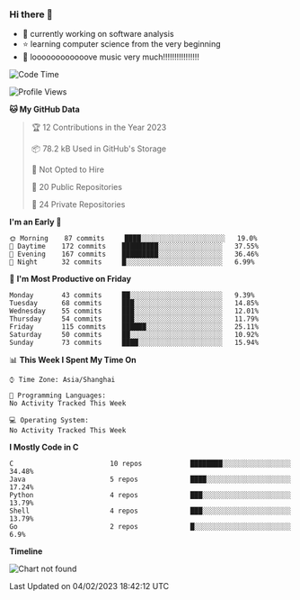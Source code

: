 ### Hi there 👋

<!--
**rbamb/rbamb** is a ✨ _special_ ✨ repository because its `README.md` (this file) appears on your GitHub profile.

Here are some ideas to get you started:

- 🔭 I’m currently working on ...
- 🌱 I’m currently learning ...
- 👯 I’m looking to collaborate on ...
- 🤔 I’m looking for help with ...
- 💬 Ask me about ...
- 📫 How to reach me: ...
- 😄 Pronouns: ...
- ⚡ Fun fact: ...
-->

* :rocket: currently working on software analysis
* :star: learning computer science from the very beginning
* :musical_note: loooooooooooove music very much!!!!!!!!!!!!!!!!

<!--START_SECTION:waka-->
![Code Time](http://img.shields.io/badge/Code%20Time-0%20secs-blue)

![Profile Views](http://img.shields.io/badge/Profile%20Views-4-blue)

**🐱 My GitHub Data** 

> 🏆 12 Contributions in the Year 2023
 > 
> 📦 78.2 kB Used in GitHub's Storage 
 > 
> 🚫 Not Opted to Hire
 > 
> 📜 20 Public Repositories 
 > 
> 🔑 24 Private Repositories  
 > 
**I'm an Early 🐤** 

```text
🌞 Morning    87 commits     ████░░░░░░░░░░░░░░░░░░░░░   19.0% 
🌆 Daytime    172 commits    █████████░░░░░░░░░░░░░░░░   37.55% 
🌃 Evening    167 commits    █████████░░░░░░░░░░░░░░░░   36.46% 
🌙 Night      32 commits     █░░░░░░░░░░░░░░░░░░░░░░░░   6.99%

```
📅 **I'm Most Productive on Friday** 

```text
Monday       43 commits     ██░░░░░░░░░░░░░░░░░░░░░░░   9.39% 
Tuesday      68 commits     ███░░░░░░░░░░░░░░░░░░░░░░   14.85% 
Wednesday    55 commits     ███░░░░░░░░░░░░░░░░░░░░░░   12.01% 
Thursday     54 commits     ███░░░░░░░░░░░░░░░░░░░░░░   11.79% 
Friday       115 commits    ██████░░░░░░░░░░░░░░░░░░░   25.11% 
Saturday     50 commits     ██░░░░░░░░░░░░░░░░░░░░░░░   10.92% 
Sunday       73 commits     ████░░░░░░░░░░░░░░░░░░░░░   15.94%

```


📊 **This Week I Spent My Time On** 

```text
⌚︎ Time Zone: Asia/Shanghai

💬 Programming Languages: 
No Activity Tracked This Week

💻 Operating System: 
No Activity Tracked This Week

```

**I Mostly Code in C** 

```text
C                        10 repos            ████████░░░░░░░░░░░░░░░░░   34.48% 
Java                     5 repos             ████░░░░░░░░░░░░░░░░░░░░░   17.24% 
Python                   4 repos             ███░░░░░░░░░░░░░░░░░░░░░░   13.79% 
Shell                    4 repos             ███░░░░░░░░░░░░░░░░░░░░░░   13.79% 
Go                       2 repos             █░░░░░░░░░░░░░░░░░░░░░░░░   6.9%

```


**Timeline**

![Chart not found](https://raw.githubusercontent.com/rbamb/rbamb/main/charts/bar_graph.png) 


 Last Updated on 04/02/2023 18:42:12 UTC
<!--END_SECTION:waka-->
